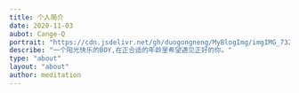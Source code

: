 ```yaml
---
title: 个人简介
date: 2020-11-03
aubot: Cange-Q
portrait: "https://cdn.jsdelivr.net/gh/duogongneng/MyBlogImg/imgIMG_7327.jpeg"
describe: "一个阳光快乐的BOY,在正合适的年龄里希望遇见正好的你。"
type: "about"
layout: "about"
author: meditation
---
```

